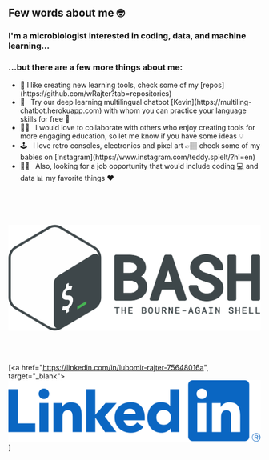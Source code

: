 ## Few words about me 🤓

### I'm a microbiologist interested in coding, data, and machine learning...</p>
### ...but there are a few more things about me:</p>

<ul>
    <li> 🧰 I like creating new learning tools, check some of my [repos](https://github.com/wRajter?tab=repositories)</li>
    <li> 🤖 &nbsp; Try our deep learning multilingual chatbot [Kevin](https://multiling-chatbot.herokuapp.com) with whom you can practice your language skills for free 🙊</li>
    <li> 👨‍💻 &nbsp; I would love to collaborate with others who enjoy creating tools for more engaging education, so let me know if you have some ideas 💡</li>
    <li> 🕹️ &nbsp; I love retro consoles, electronics and pixel art 👉🏽 check some of my babies on [Instagram](https://www.instagram.com/teddy.spielt/?hl=en)</li>
    <li> 🧑‍💼 &nbsp; Also, looking for a job opportunity  that would include coding 💻 and data 📊 my favorite things ❤️</li>
</ul>

<br />
<br />
<br />

![BASH](img/bash.png)

<br />
<br />

[<a href="https://linkedin.com/in/lubomir-rajter-75648016a", target="_blank"><img src="img/linkedin.png" alt="linkedin_link"></a>]


<!-- <h2>Connect with me:</h2>
<a href="mailto:lubomir.rajter@gmail.com", target="_blank"><img src="img/gmail.svg" alt="gmail_link"></a>
<a href="https://linkedin.com/in/lubomir-rajter-75648016a", target="_blank"><img src="img/linkedin.png" alt="linkedin_link"></a> -->




<!-- <br />

### Favorite Languages and Tools:


[<img align="left" alt="HTML" width="26px" src="https://cdn.jsdelivr.net/gh/devicons/devicon/icons/html5/html5-original.svg" style="padding-right:10px;" />]

[<img align="left" alt="CSS" width="26px" src="https://cdn.jsdelivr.net/gh/devicons/devicon/icons/css3/css3-original.svg" style="padding-right:10px;" />]

[<img align="left" alt="SQL" width="26px" src="https://cdn.jsdelivr.net/gh/devicons/devicon/icons/mysql/mysql-original.svg" style="padding-right:10px;" />]

[<img align="left" alt="Git" width="26px" src="https://cdn.jsdelivr.net/gh/devicons/devicon/icons/git/git-original.svg" style="padding-right:10px;" />]

[<img align="left" alt="GitHub" width="26px" src="https://user-images.githubusercontent.com/3369400/139447912-e0f43f33-6d9f-45f8-be46-2df5bbc91289.png" style="padding-right:10px;" />]

[<img align="left" alt="GitHub" width="26px" src="https://user-images.githubusercontent.com/3369400/139448065-39a229ba-4b06-434b-bc67-616e2ed80c8f.png" style="padding-right:10px;" />]

[<img align="left" alt="Terminal" width="26px" src="./img/terminal-light.svg" />]

[<img align="left" alt="Terminal" width="26px" src="./img/terminal-dark.svg" />]

<br />

### Connect with me:

&nbsp;&nbsp;
[(/img/linkedin.png)](https://linkedin.com/in/lubomir-rajter-75648016a)

<br />
<br /> -->
